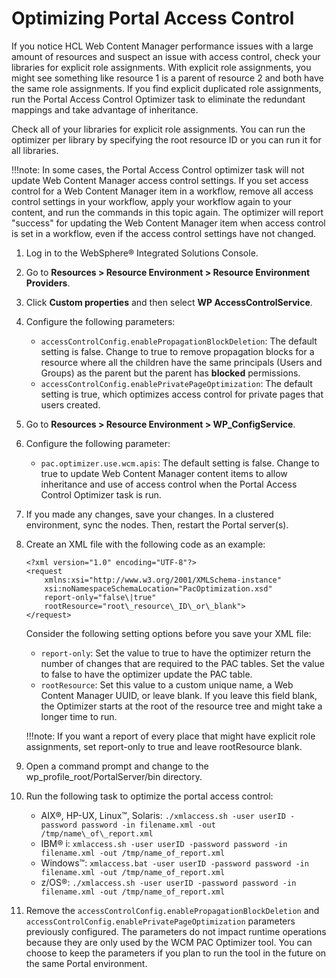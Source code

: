 # Optimizing Portal Access Control

If you notice HCL Web Content Manager performance issues with a large amount of resources and suspect an issue with access control, check your libraries for explicit role assignments. With explicit role assignments, you might see something like resource 1 is a parent of resource 2 and both have the same role assignments. If you find explicit duplicated role assignments, run the Portal Access Control Optimizer task to eliminate the redundant mappings and take advantage of inheritance.

Check all of your libraries for explicit role assignments. You can run the optimizer per library by specifying the root resource ID or you can run it for all libraries.

!!!note:
    In some cases, the Portal Access Control optimizer task will not update Web Content Manager access control settings. If you set access control for a Web Content Manager item in a workflow, remove all access control settings in your workflow, apply your workflow again to your content, and run the commands in this topic again. The optimizer will report "success" for updating the Web Content Manager item when access control is set in a workflow, even if the access control settings have not changed.

1.  Log in to the WebSphere® Integrated Solutions Console.

2.  Go to **Resources > Resource Environment > Resource Environment Providers**.

3.  Click **Custom properties** and then select **WP AccessControlService**.

4.  Configure the following parameters:

    -   `accessControlConfig.enablePropagationBlockDeletion`: The default setting is false. Change to true to remove propagation blocks for a resource where all the children have the same principals \(Users and Groups\) as the parent but the parent has **blocked** permissions.
    -   `accessControlConfig.enablePrivatePageOptimization`: The default setting is true, which optimizes access control for private pages that users created.

5.  Go to **Resources > Resource Environment > WP_ConfigService**.

6.  Configure the following parameter:

    -   `pac.optimizer.use.wcm.apis`: The default setting is false. Change to true to update Web Content Manager content items to allow inheritance and use of access control when the Portal Access Control Optimizer task is run.

7.  If you made any changes, save your changes. In a clustered environment, sync the nodes. Then, restart the Portal server(s).

8.  Create an XML file with the following code as an example:

    ```
    <?xml version="1.0" encoding="UTF-8"?>
    <request
        xmlns:xsi="http://www.w3.org/2001/XMLSchema-instance"
        xsi:noNamespaceSchemaLocation="PacOptimization.xsd"
        report-only="false\|true"
        rootResource="root\_resource\_ID\_or\_blank">
    </request>
    ```

    Consider the following setting options before you save your XML file:

    -   `report-only`: Set the value to true to have the optimizer return the number of changes that are required to the PAC tables. Set the value to false to have the optimizer update the PAC table.
    -   `rootResource`: Set this value to a custom unique name, a Web Content Manager UUID, or leave blank. If you leave this field blank, the Optimizer starts at the root of the resource tree and might take a longer time to run.
    
    !!!note:
        If you want a report of every place that might have explicit role assignments, set report-only to true and leave rootResource blank.

9.  Open a command prompt and change to the wp_profile_root/PortalServer/bin directory.

10. Run the following task to optimize the portal access control:

    -   AIX®, HP-UX, Linux™, Solaris: `./xmlaccess.sh -user userID -password password -in filename.xml -out /tmp/name\_of\_report.xml`
    -   IBM® i: `xmlaccess.sh -user userID -password password -in filename.xml -out /tmp/name_of_report.xml`
    -   Windows™: `xmlaccess.bat -user userID -password password -in filename.xml -out /tmp/name_of_report.xml`
    -   z/OS®: `./xmlaccess.sh -user userID -password password -in filename.xml -out /tmp/name_of_report.xml`

11. Remove the `accessControlConfig.enablePropagationBlockDeletion` and `accessControlConfig.enablePrivatePageOptimization` parameters previously configured. The parameters do not impact runtime operations because they are only used by the WCM PAC Optimizer tool. You can choose to keep the parameters if you plan to run the tool in the future on the same Portal environment.



